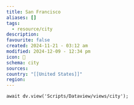 ```yaml
---
title: San Francisco
aliases: []
tags:
  - resource/city
description: 
favourite: false
created: 2024-11-21 - 03:12 am
modified: 2024-12-09 - 12:34 pm
icon: 🌃
schema: city
sources: 
country: "[[United States]]"
region: 
---
```


```dataviewjs
await dv.view('Scripts/Dataview/views/city');
```
